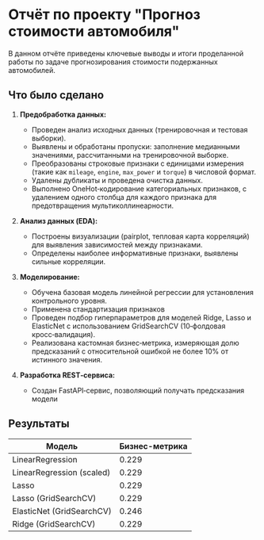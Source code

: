 # Отчёт по проекту "Прогноз стоимости автомобиля"

В данном отчёте приведены ключевые выводы и итоги проделанной работы по задаче прогнозирования стоимости подержанных автомобилей.

## Что было сделано

1. **Предобработка данных:**
   - Проведен анализ исходных данных (тренировочная и тестовая выборки).
   - Выявлены и обработаны пропуски: заполнение медианными значениями, рассчитанными на тренировочной выборке.
   - Преобразованы строковые признаки с единицами измерения (такие как `mileage`, `engine`, `max_power` и `torque`) в числовой формат.
   - Удалены дубликаты и проведена очистка данных.
   - Выполнено OneHot‑кодирование категориальных признаков, с удалением одного столбца для каждого признака для предотвращения мультиколлинеарности.

2. **Анализ данных (EDA):**
   - Построены визуализации (pairplot, тепловая карта корреляций) для выявления зависимостей между признаками.
   - Определены наиболее информативные признаки, выявлены сильные корреляции.

3. **Моделирование:**
   - Обучена базовая модель линейной регрессии для установления контрольного уровня.
   - Применена стандартизация признаков
   - Проведен подбор гиперпараметров для моделей Ridge, Lasso и ElasticNet с использованием GridSearchCV (10‑фолдовая кросс‑валидация).
   - Реализована кастомная бизнес‑метрика, измеряющая долю предсказаний с относительной ошибкой не более 10% от истинного значения.

4. **Разработка REST‑сервиса:**
   - Создан FastAPI‑сервис, позволяющий получать предсказания модели

## Результаты

| Модель                          | Бизнес-метрика |
|---------------------------------|----------------|
| LinearRegression                | 0.229        |
| LinearRegression (scaled)       | 0.229        |
| Lasso                           | 0.229        |
| Lasso (GridSearchCV)            | 0.229        |
| ElasticNet (GridSearchCV)       | 0.246        |
| Ridge (GridSearchCV)            | 0.229        |